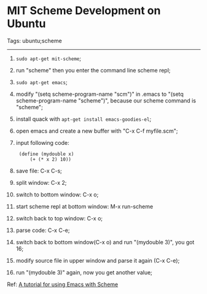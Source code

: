 # MIT Scheme Development on Ubuntu
Tags: ubuntu;scheme

------

1. `sudo apt-get mit-scheme`;

1. run "scheme" then you enter the command line scheme repl;

1. `sudo apt-get emacs`;

1. modify "(setq scheme-program-name "scm")" in .emacs to "(setq scheme-program-name "scheme")", because our scheme command is "scheme";

1. install quack with `apt-get install emacs-goodies-el`;

1. open emacs and create a new buffer with "C-x C-f myfile.scm";

1. input following code:

        (define (mydouble x) 
            (+ (* x 2) 10))

1. save file: C-x C-s;

1. split window: C-x 2;

1. switch to bottom window: C-x o;

1. start scheme repl at bottom window: M-x run-scheme

1. switch back to top window: C-x o;

1. parse code: C-x C-e;

1. switch back to bottom window(C-x o) and run "(mydouble 3)", you got 16;

1. modify source file in upper window and parse it again (C-x C-e);

1. run "(mydouble 3)" again, now you get another value;

Ref: [A tutorial for using Emacs with Scheme](http://community.schemewiki.org/?emacs-tutorial)
